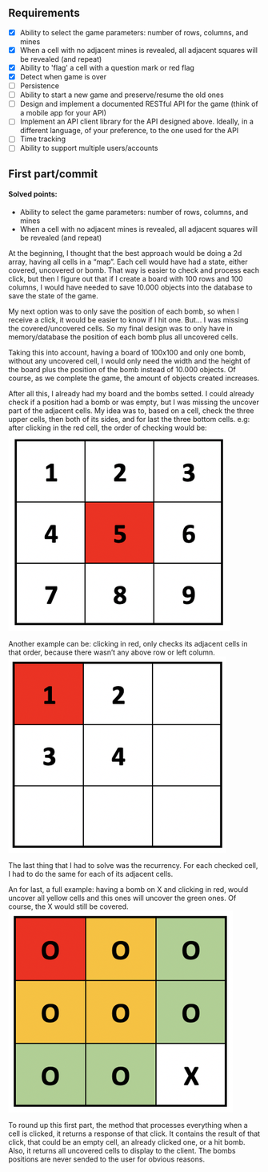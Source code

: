 ## Requirements
- [x] Ability to select the game parameters: number of rows, columns, and mines
- [x] When a cell with no adjacent mines is revealed, all adjacent squares will be revealed (and repeat)
- [x] Ability to 'flag' a cell with a question mark or red flag
- [x] Detect when game is over
- [ ] Persistence
- [ ] Ability to start a new game and preserve/resume the old ones
- [ ] Design and implement a documented RESTful API for the game (think of a mobile app for your API)
- [ ] Implement an API client library for the API designed above. Ideally, in a different language, of your preference, to the one used for the API
- [ ] Time tracking
- [ ] Ability to support multiple users/accounts

## First part/commit
#### Solved points:
- Ability to select the game parameters: number of rows, columns, and mines
- When a cell with no adjacent mines is revealed, all adjacent squares will be revealed (and repeat)

At the beginning, I thought that the best approach would be doing a 2d array, having all cells in a “map”. Each cell would have had a state, either covered, uncovered or bomb. That way is easier to check and process each click, but then I figure out that if I create a board with 100 rows and 100 columns, I would have needed to save 10.000 objects into the database to save the state of the game.

My next option was to only save the position of each bomb, so when I receive a click, it would be easier to know if I hit one. But… I was missing the covered/uncovered cells.
So my final design was to only have in memory/database the position of each bomb plus all uncovered cells.

Taking this into account, having a board of 100x100 and only one bomb, without any uncovered cell, I would only need the width and the height of the board plus the position of the bomb instead of 10.000 objects. Of course, as we complete the game, the amount of objects created increases.

After all this, I already had my board and the bombs setted. I could already check if a position had a bomb or was empty, but I was missing the uncover part of the adjacent cells.
My idea was to, based on a cell, check the three upper cells, then both of its sides, and for last the three bottom cells.
e.g: after clicking in the red cell, the order of checking would be:\
![alt text](docs/pic1.png)

Another example can be: clicking in red, only checks its adjacent cells in that order, because there wasn’t any above row or left column.\
![alt text](docs/pic2.png)

The last thing that I had to solve was the recurrency. For each checked cell, I had to do the same for each of its adjacent cells.

An for last, a full example: having a bomb on X and clicking in red, would uncover all yellow cells and this ones will uncover the green ones. Of course, the X would still be covered.\
![alt text](docs/pic3.png)

To round up this first part, the method that processes everything when a cell is clicked, it returns a response of that click. It contains the result of that click, that could be an empty cell, an already clicked one, or a hit bomb. Also, it returns all uncovered cells to display to the client. The bombs positions are never sended to the user for obvious reasons.
